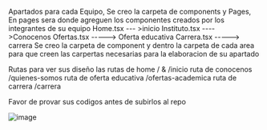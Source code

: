 Apartados para cada Equipo, Se creo la carpeta de components  y Pages, <br>
En pages 
sera donde agreguen los componentes creados por los  integrantes de su equipo
Home.tsx --- >inicio 
Instituto.tsx ---->Conocenos
Ofertas.tsx -----> Oferta educativa 
Carrera.tsx ----->  carrera
Se creo la carpeta de component y dentro la carpeta de cada area para que creen las carpertas necesarias para la elaboracion de su apartado

Rutas para ver sus diseño 
las rutas de home /  & /inicio
ruta de conocenos /quienes-somos
ruta de oferta educativa /ofertas-academica
ruta de carrera /carrera

Favor de provar sus codigos antes de subirlos al repo 




![image](https://github.com/user-attachments/assets/84756bf0-12bc-4525-a491-85c94d5def29)

